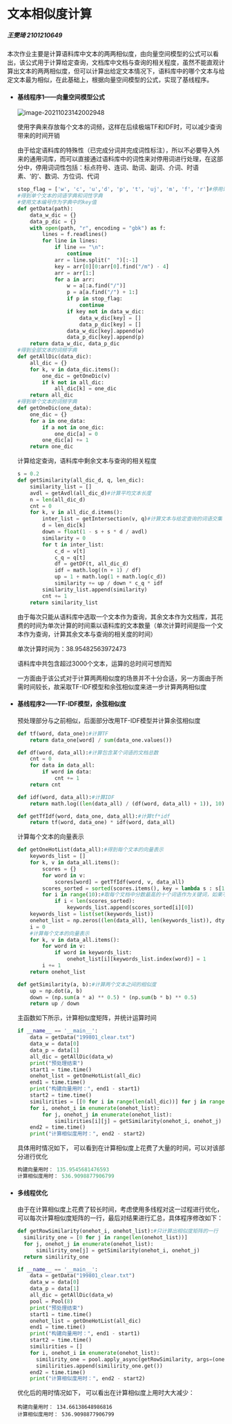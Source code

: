 

# 文本相似度计算

##### 王雯琦 2101210649

本次作业主要是计算语料库中文本的两两相似度，由向量空间模型的公式可以看出，该公式用于计算给定查询，文档库中文档与查询的相关程度，虽然不能直观计算出文本的两两相似度，但可以计算出给定文本情况下，语料库中的哪个文本与给定文本最为相似，在此基础上，根据向量空间模型的公式，实现了基线程序。

- #### 基线程序1——向量空间模型公式

  ![image-20211023142002948](C:\Users\lenovo\AppData\Roaming\Typora\typora-user-images\image-20211023142002948.png)

  使用字典来存放每个文本的词频，这样在后续极端TF和IDF时，可以减少查询带来的时间开销

  由于给定语料库的特殊性（已完成分词并完成词性标注），所以不必要导入外来的通用词库，而可以直接通过语料库中的词性来对停用词进行处理，在这部分中，停用词词性包括：标点符号、连词、助词、副词、介词、时语素、‘的’、数词、方位词、代词

  ```python
  stop_flag = ['w', 'c', 'u','d', 'p', 't', 'uj', 'm', 'f', 'r']#停用词列表
  #得到单个文本的词语字典和词性字典
  #使用文本编号作为字典中的key值
  def getData(path):
      data_w_dic = {}
      data_p_dic = {}
      with open(path, "r", encoding = "gbk") as f:
          lines = f.readlines()
          for line in lines:
              if line == "\n":
                  continue
              arr = line.split("  ")[:-1]
              key = arr[0][0:arr[0].find("/m") - 4]
              arr = arr[1:]
              for a in arr:
                  w = a[:a.find("/")]
                  p = a[a.find("/") + 1:]
                  if p in stop_flag:
                      continue
                  if key not in data_w_dic:
                      data_w_dic[key] = []
                      data_p_dic[key] = []
                  data_w_dic[key].append(w)
                  data_p_dic[key].append(p)
      return data_w_dic, data_p_dic
  #得到全部文本的词频字典
  def getAllDic(data_dic):
      all_dic = {}
      for k, v in data_dic.items():
          one_dic = getOneDic(v)
          if k not in all_dic:
              all_dic[k] = one_dic
      return all_dic
  #得到单个文本的词频字典
  def getOneDic(one_data):
      one_dic = {}
      for a in one_data:
          if a not in one_dic:
              one_dic[a] = 0
          one_dic[a] += 1
      return one_dic
  ```

  计算给定查询，语料库中剩余文本与查询的相关程度

  ```python
  s = 0.2
  def getSimilarity(all_dic_d, q, len_dic):
      similarity_list = []
      avdl = getAvdl(all_dic_d)#计算平均文本长度
      n = len(all_dic_d)
      cnt = 0
      for k, v in all_dic_d.items():
          inter_list = getIntersection(v, q)#计算文本与给定查询的词语交集
          d = len_dic[k]
          down = float(1 - s + s * d / avdl)
          similarity = 0
          for t in inter_list:
              c_d = v[t]
              c_q = q[t]
              df = getDF(t, all_dic_d)
              idf = math.log((n + 1) / df)
              up = 1 + math.log(1 + math.log(c_d))
              similarity += up / down * c_q * idf
          similarity_list.append(similarity)
          cnt += 1
      return similarity_list
  
  ```

  由于每次只能从语料库中选取一个文本作为查询，其余文本作为文档库，其花费的时间为单次计算的时间乘以语料库的文本数量（单次计算时间是指一个文本作为查询，计算其余文本与查询的相关度的时间）

  单次计算时间为：38.95482563972473

  语料库中共包含超过3000个文本，运算的总时间可想而知

  一方面由于该公式对于计算两两相似度的场景并不十分合适，另一方面由于所需时间较长，故采取TF-IDF模型和余弦相似度来进一步计算两两相似度

- #### 基线程序2——TF-IDF模型，余弦相似度

  预处理部分与之前相似，后面部分改用TF-IDF模型并计算余弦相似度

  ```python
  def tf(word, data_one):#计算TF
      return data_one[word] / sum(data_one.values())
  
  def df(word, data_all):#计算包含某个词语的文档总数
      cnt = 0
      for data in data_all:
          if word in data:
              cnt += 1
      return cnt
  
  def idf(word, data_all):#计算IDF
      return math.log((len(data_all) / (df(word, data_all) + 1)), 10)
  
  def getTfIdf(word, data_one, data_all):#计算tf*idf
      return tf(word, data_one) * idf(word, data_all)
  ```

  计算每个文本的向量表示

  ```python
  def getOneHotList(data_all):#得到每个文本的向量表示
      keywords_list = []
      for k, v in data_all.items():
          scores = {}
          for word in v:
              scores[word] = getTfIdf(word, v, data_all)
          scores_sorted = sorted(scores.items(), key = lambda s : s[1], reverse=True)
          for i in range(10):#取每个文档中分数最高的十个词语作为关键词，如果不够十个，则全部作为关键词
              if i < len(scores_sorted):
                  keywords_list.append(scores_sorted[i][0])
      keywords_list = list(set(keywords_list))
      onehot_list = np.zeros((len(data_all), len(keywords_list)), dtype = np.int64)
      i = 0
      #计算每个文本的向量表示
      for k, v in data_all.items():
          for word in v:
              if word in keywords_list:
                  onehot_list[i][keywords_list.index(word)] = 1
          i += 1
      return onehot_list
  
  def getSimilarity(a, b):#计算两个文本之间的相似度
      up = np.dot(a, b)
      down = (np.sum(a * a) ** 0.5) * (np.sum(b * b) ** 0.5)
      return up / down 
  ```

  主函数如下所示，计算相似度矩阵，并统计运算时间

  ```python
  if __name__ == '__main__':
      data = getData("199801_clear.txt")
      data_w = data[0]
      data_p = data[1]
      all_dic = getAllDic(data_w)
      print("预处理结束")
      start1 = time.time()
      onehot_list = getOneHotList(all_dic)
      end1 = time.time()
      print("构建向量用时：", end1 - start1)
      start2 = time.time()
      similirities = [[0 for i in range(len(all_dic))] for j in range(len(all_dic))]
      for i, onehot_i in enumerate(onehot_list):
          for j, onehot_j in enumerate(onehot_list):
              similirities[i][j] = getSimilarity(onehot_i, onehot_j)
      end2 = time.time()
      print("计算相似度用时：", end2 - start2)
  ```

  具体用时情况如下， 可以看到在计算相似度上花费了大量的时间，可以对该部分进行优化

  ```c
  构建向量用时： 135.9545681476593
  计算相似度用时： 536.9098877906799
  ```

- #### 多线程优化

  由于在计算相似度上花费了较长时间，考虑使用多线程对这一过程进行优化，可以每次计算相似度矩阵的一行，最后对结果进行汇总，具体程序修改如下：

  ```python
  def getRowSimilarity(onehot_i, onehot_list):#只计算出相似度矩阵的一行
  	similirity_one = [0 for j in range(len(onehot_list))]
  	for j, onehot_j in enumerate(onehot_list):
  		similirity_one[j] = getSimilarity(onehot_i, onehot_j)
  	return similirity_one
  
  if __name__ == '__main__':
      data = getData("199801_clear.txt")
      data_w = data[0]
      data_p = data[1]
      all_dic = getAllDic(data_w)
      pool = Pool(8)
      print("预处理结束")
      start1 = time.time()
      onehot_list = getOneHotList(all_dic)
      end1 = time.time()
      print("构建向量用时：", end1 - start1)
      start2 = time.time()
      similirities = []
      for i, onehot_i in enumerate(onehot_list):
      	similirity_one = pool.apply_async(getRowSimilarity, args=(onehot_i, onehot_list))
      	similirities.append(similirity_one.get())
      end2 = time.time()
      print("计算相似度用时：", end2 - start2)
  ```

  优化后的用时情况如下， 可以看出在计算相似度上用时大大减少：

  ```
  构建向量用时： 134.66138648986816
  计算相似度用时： 536.9098877906799
  ```

  